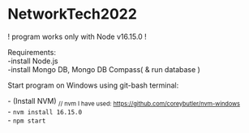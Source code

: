 # NetworkTech2022

! program works only with Node v16.15.0 !

Requirements:   
-install Node.js    
-install Mongo DB, Mongo DB Compass( & run database )   

Start program on Windows using git-bash terminal:   

\- (Install NVM) <sub>// nvm I have used: https://github.com/coreybutler/nvm-windows</sub>\
\- `nvm install 16.15.0`\
\- `npm start`

